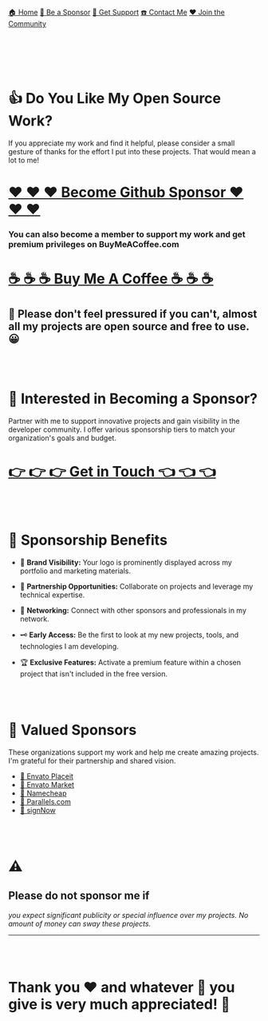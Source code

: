<br><br><br><br>

[🏠 Home][home]
[🫅 Be a Sponsor][sponsor]
[🛟 Get Support][support]
[☎️ Contact Me][contact]
[♥️ Join the Community][community]

<br><br><br><br>

# 👍 Do You Like My Open Source Work?

If you appreciate my work and find it helpful, please consider a small gesture of thanks for the effort I put into
these projects. That would mean a lot to me!

# [❤️ ❤️ ❤️ Become Github Sponsor ❤️ ❤️ ❤️][github_sponsors]

### You can also become a member to support my work and get premium privileges on BuyMeACoffee.com

# [☕ ☕ ☕ Buy Me A Coffee ☕ ☕ ☕][buymeacoffee]

## 🙏 Please don't feel pressured if you can't, almost all my projects are open source and free to use. 😀

<br><br>

# 👑 Interested in Becoming a Sponsor?

Partner with me to support innovative projects and gain visibility in the developer community. I offer various
sponsorship tiers to match your organization's goals and budget.

# [👉 👉 👉 Get in Touch 👈 👈 👈][contact]

<br><br>

# 🚀 Sponsorship Benefits

- 📢 **Brand Visibility:** Your logo is prominently displayed across my portfolio and marketing materials.

- 🤝 **Partnership Opportunities:** Collaborate on projects and leverage my technical expertise.

- 🔗 **Networking:** Connect with other sponsors and professionals in my network.

- 🗝️ **Early Access:** Be the first to look at my new projects, tools, and technologies I am developing.

- 🏆 **Exclusive Features:** Activate a premium feature within a chosen project that isn't included in the free version.

<br><br>

# 💎 Valued Sponsors

These organizations support my work and help me create amazing projects. I'm grateful for their partnership and
shared vision.

- [🔷 Envato Placeit][envato_placeit]
- [🔷 Envato Market][envato_market]
- [🔷 Namecheap][namecheap]
- [🔷 Parallels.com][parallels]
- [🔷 signNow][signnow]

<br><br>

# ⚠️

## Please do not sponsor me if

_you expect significant publicity or special influence over my projects. No amount of money can sway these projects._

---

<br><br>

# Thank you ❤️ and whatever 🤑 you give is very much appreciated! 💯

<br><br><br><br>

[home]: https://iamprogrammer.lk
[sponsor]: https://iamprogrammer.lk/sponsor
[support]: https://iamprogrammer.lk/support
[contact]: https://iamprogrammer.lk/contact
[community]: https://reddit.com/r/iamprogrammerlk
[github_sponsors]: https://github.com/sponsors/iamprogrammerlk
[buymeacoffee]: https://buymeacoffee.com/iamprogrammerlk/extras
[envato_placeit]: https://1.envato.market/bOMmyv
[envato_market]: https://1.envato.market/2avWY7
[namecheap]: https://namecheap.pxf.io/vPJZbv
[parallels]: https://parallels.sjv.io/dOM7Zj
[signnow]: https://signnow.sjv.io/55v7m2
